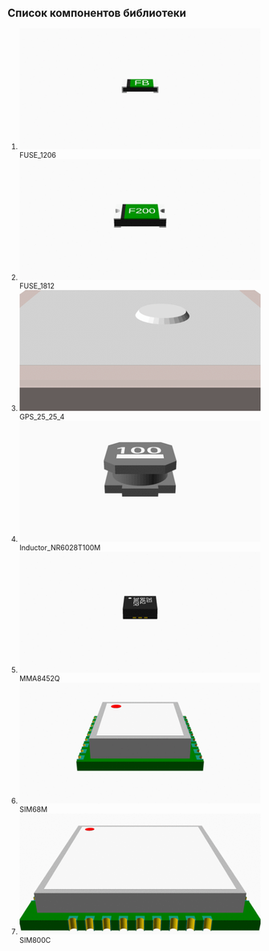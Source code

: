 ## Список компонентов библиотеки

1. ![FUSE_1206](images/FUSE_1206.gif) FUSE_1206
1. ![FUSE_1812](images/FUSE_1812.gif) FUSE_1812
1. ![GPS_25_25_4](images/GPS_25_25_4.gif) GPS_25_25_4
1. ![Inductor_NR6028T100M](images/Inductor_NR6028T100M.gif) Inductor_NR6028T100M
1. ![MMA8452Q](images/MMA8452Q.gif) MMA8452Q
1. ![SIM68M](images/SIM68M.gif) SIM68M
1. ![SIM800C](images/SIM800C.gif) SIM800C
